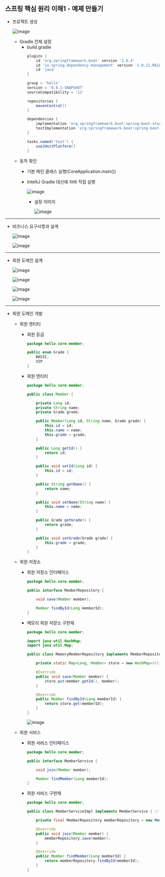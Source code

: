 ## **스프링 핵심 원리 이해1 - 예제 만들기**
  * 프로젝트 생성
    
    ![image](https://user-images.githubusercontent.com/79301439/158939741-99a4f8c7-8e57-47e7-86c7-7fdaf60e5ad0.png)

    * Gradle 전체 설정
      * build.gradle
        ```gradle
        plugins {
            id 'org.springframework.boot' version '2.6.4'
            id 'io.spring.dependency-management' version '1.0.11.RELEASE'
            id 'java'
        }

        group = 'hello'
        version = '0.0.1-SNAPSHOT'
        sourceCompatibility = '11'

        repositories {
            mavenCentral()
        }

        dependencies {
            implementation 'org.springframework.boot:spring-boot-starter'
            testImplementation 'org.springframework.boot:spring-boot-starter-test'
        }

        tasks.named('test') {
            useJUnitPlatform()
        }
        ```
    * 동작 확인
      * 기본 메인 클래스 실행(CoreApplication.main())
    
      * IntelliJ Gradle 대신에 자바 직접 실행
      
        ![image](https://user-images.githubusercontent.com/79301439/158940146-aaac617d-f7d3-413d-8b81-35cf91c707b9.png)
      
        * 설정 이미지
      
          ![image](https://user-images.githubusercontent.com/79301439/158940271-0c4c992d-99d5-4a42-ad0c-a7c851f84cd0.png)

***
  * 비즈니스 요구사항과 설계
    
    ![image](https://user-images.githubusercontent.com/79301439/158953837-748ba5e9-b2dd-49f0-b378-db0990c90c12.png)

    ![image](https://user-images.githubusercontent.com/79301439/158953990-e06f57d9-d746-40c7-9bbc-65dcd7a13493.png)

***
  * 회원 도메인 설계
  
    ![image](https://user-images.githubusercontent.com/79301439/158955938-173f3ef6-a063-4b8c-9e1a-13e5f32317b1.png)

    ![image](https://user-images.githubusercontent.com/79301439/158956015-0c39cdce-f780-455f-9437-ae4ff3581609.png)

    ![image](https://user-images.githubusercontent.com/79301439/158956062-0b0f78e1-c3ce-431d-948e-a2a929e1302d.png)

    ![image](https://user-images.githubusercontent.com/79301439/158956412-e54a8be1-7f87-4361-ba1f-93b5dd682a12.png)

***
  * 회원 도메인 개발
    * 회원 엔티티
      * 회원 등급
        ```java
        package hello.core.member;

        public enum Grade {
            BASIC,
            VIP
        }
        ```
      * 회원 엔티티
        ```java
        package hello.core.member;

        public class Member {

            private Long id;
            private String name;
            private Grade grade;

            public Member(Long id, String name, Grade grade) {
                this.id = id;
                this.name = name;
                this.grade = grade;
            }

            public Long getId() {
                return id;
            }

            public void setId(Long id) {
                this.id = id;
            }

            public String getName() {
                return name;
            }

            public void setName(String name) {
                this.name = name;
            }

            public Grade getGrade() {
                return grade;
            }

            public void setGrade(Grade grade) {
                this.grade = grade;
            }
        }
        ```
    * 회원 저장소
      * 회원 저장소 인터페이스
        ```java
        package hello.core.member;

        public interface MemberRepository {

            void save(Member member);

            Member findById(Long memberId);
        }
        ```
      * 메모리 회원 저장소 구현체
        ```java
        package hello.core.member;

        import java.util.HashMap;
        import java.util.Map;

        public class MemoryMemberRepository implements MemberRepository {

            private static Map<Long, Member> store = new HashMap<>(); // 실무에서는 동시성 이슈로 concurrent hashmap 을 쓴다.

            @Override
            public void save(Member member) {
                store.put(member.getId(), member);
            }

            @Override
            public Member findById(Long memberId) {
                return store.get(memberId);
            }
        }
        ```
        
        ![image](https://user-images.githubusercontent.com/79301439/158963739-050f79ed-7443-4f6b-8296-c4a1c82f8267.png)

    * 회원 서비스
      * 회원 서비스 인터페이스
        ```java
        package hello.core.member;

        public interface MemberService {

            void join(Member member);

            Member findMember(Long memberId);
        }
        ```
      * 회원 서비스 구현체
        ```java
        package hello.core.member;

        public class MemberServiceImpl implements MemberService { // 구현체가 하나일 경우 관례상 ~Impl 이라고 많이 씀

            private final MemberRepository memberRepository = new MemoryMemberRepository();

            @Override
            public void join(Member member) {
                memberRepository.save(member);
            }

            @Override
            public Member findMember(Long memberId) {
                return memberRepository.findById(memberId);
            }
        }
        ```
